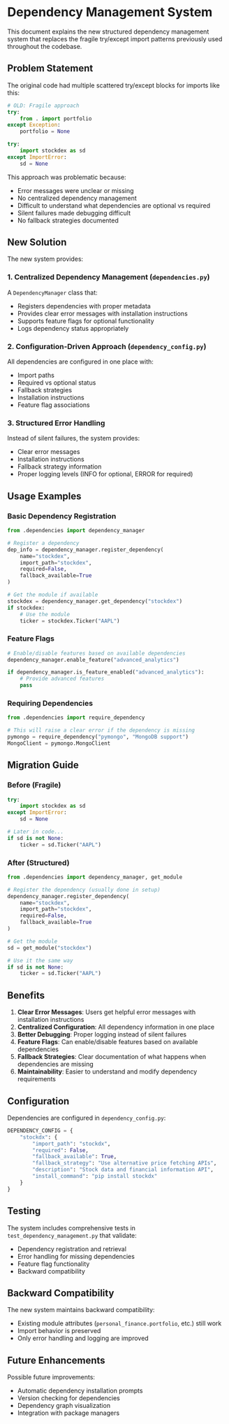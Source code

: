 # Dependency Management System

This document explains the new structured dependency management system that replaces the fragile try/except import patterns previously used throughout the codebase.

## Problem Statement

The original code had multiple scattered try/except blocks for imports like this:

```python
# OLD: Fragile approach
try:
    from . import portfolio
except Exception:
    portfolio = None

try:
    import stockdex as sd
except ImportError:
    sd = None
```

This approach was problematic because:
- Error messages were unclear or missing
- No centralized dependency management
- Difficult to understand what dependencies are optional vs required
- Silent failures made debugging difficult
- No fallback strategies documented

## New Solution

The new system provides:

### 1. Centralized Dependency Management (`dependencies.py`)

A `DependencyManager` class that:
- Registers dependencies with proper metadata
- Provides clear error messages with installation instructions
- Supports feature flags for optional functionality
- Logs dependency status appropriately

### 2. Configuration-Driven Approach (`dependency_config.py`)

All dependencies are configured in one place with:
- Import paths
- Required vs optional status
- Fallback strategies
- Installation instructions
- Feature flag associations

### 3. Structured Error Handling

Instead of silent failures, the system provides:
- Clear error messages
- Installation instructions
- Fallback strategy information
- Proper logging levels (INFO for optional, ERROR for required)

## Usage Examples

### Basic Dependency Registration

```python
from .dependencies import dependency_manager

# Register a dependency
dep_info = dependency_manager.register_dependency(
    name="stockdex",
    import_path="stockdex",
    required=False,
    fallback_available=True
)

# Get the module if available
stockdex = dependency_manager.get_dependency("stockdex")
if stockdex:
    # Use the module
    ticker = stockdex.Ticker("AAPL")
```

### Feature Flags

```python
# Enable/disable features based on available dependencies
dependency_manager.enable_feature("advanced_analytics")

if dependency_manager.is_feature_enabled("advanced_analytics"):
    # Provide advanced features
    pass
```

### Requiring Dependencies

```python
from .dependencies import require_dependency

# This will raise a clear error if the dependency is missing
pymongo = require_dependency("pymongo", "MongoDB support")
MongoClient = pymongo.MongoClient
```

## Migration Guide

### Before (Fragile)

```python
try:
    import stockdex as sd
except ImportError:
    sd = None

# Later in code...
if sd is not None:
    ticker = sd.Ticker("AAPL")
```

### After (Structured)

```python
from .dependencies import dependency_manager, get_module

# Register the dependency (usually done in setup)
dependency_manager.register_dependency(
    name="stockdex",
    import_path="stockdex",
    required=False,
    fallback_available=True
)

# Get the module
sd = get_module("stockdex")

# Use it the same way
if sd is not None:
    ticker = sd.Ticker("AAPL")
```

## Benefits

1. **Clear Error Messages**: Users get helpful error messages with installation instructions
2. **Centralized Configuration**: All dependency information in one place
3. **Better Debugging**: Proper logging instead of silent failures
4. **Feature Flags**: Can enable/disable features based on available dependencies
5. **Fallback Strategies**: Clear documentation of what happens when dependencies are missing
6. **Maintainability**: Easier to understand and modify dependency requirements

## Configuration

Dependencies are configured in `dependency_config.py`:

```python
DEPENDENCY_CONFIG = {
    "stockdx": {
        "import_path": "stockdx",
        "required": False,
        "fallback_available": True,
        "fallback_strategy": "Use alternative price fetching APIs",
        "description": "Stock data and financial information API",
        "install_command": "pip install stockdx"
    }
}
```

## Testing

The system includes comprehensive tests in `test_dependency_management.py` that validate:
- Dependency registration and retrieval
- Error handling for missing dependencies
- Feature flag functionality
- Backward compatibility

## Backward Compatibility

The new system maintains backward compatibility:
- Existing module attributes (`personal_finance.portfolio`, etc.) still work
- Import behavior is preserved
- Only error handling and logging are improved

## Future Enhancements

Possible future improvements:
- Automatic dependency installation prompts
- Version checking for dependencies
- Dependency graph visualization
- Integration with package managers